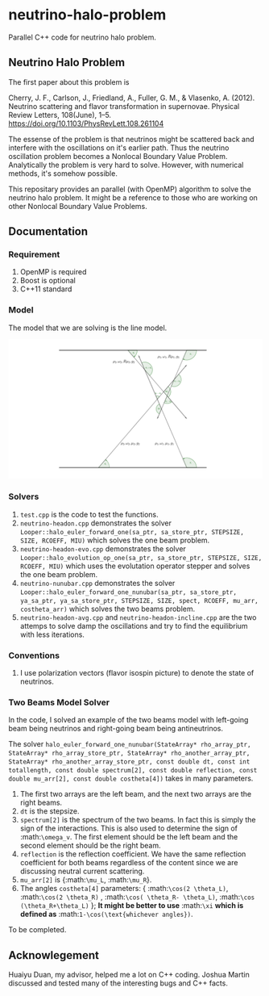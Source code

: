 # neutrino-halo-problem

Parallel C++ code for neutrino halo problem.

## Neutrino Halo Problem

The first paper about this problem is

Cherry, J. F., Carlson, J., Friedland, A., Fuller, G. M., & Vlasenko, A. (2012). Neutrino scattering and flavor transformation in supernovae. Physical Review Letters, 108(June), 1–5. https://doi.org/10.1103/PhysRevLett.108.261104

The essense of the problem is that neutrinos might be scattered back and interfere with the oscillations on it's earlier path. Thus the neutrino oscillation problem becomes a Nonlocal Boundary Value Problem. Analytically the problem is very hard to solve. However, with numerical methods, it's somehow possible.

This repositary provides an parallel (with OpenMP) algorithm to solve the neutrino halo problem. It might be a reference to those who are working on other Nonlocal Boundary Value Problems.

## Documentation

### Requirement

1. OpenMP is required
2. Boost is optional
3. C++11 standard

### Model

The model that we are solving is the line model.

![](assets/line-model.svg)

### Solvers

1. `test.cpp` is the code to test the functions.
2. `neutrino-headon.cpp` demonstrates the solver `Looper::halo_euler_forward_one(sa_ptr, sa_store_ptr, STEPSIZE, SIZE, RCOEFF, MIU)` which solves the one beam problem.
3. `neutrino-headon-evo.cpp` demonstrates the solver `Looper::halo_evolution_op_one(sa_ptr, sa_store_ptr, STEPSIZE, SIZE, RCOEFF, MIU)` which uses the evolutation operator stepper and solves the one beam problem.
4. `neutrino-nunubar.cpp` demonstrates the solver `Looper::halo_euler_forward_one_nunubar(sa_ptr, sa_store_ptr, ya_sa_ptr, ya_sa_store_ptr, STEPSIZE, SIZE, spect, RCOEFF, mu_arr, costheta_arr)` which solves the two beams problem.
5. `neutrino-headon-avg.cpp` and `neutrino-headon-incline.cpp` are the two attemps to solve damp the oscillations and try to find the equilibrium with less iterations.

### Conventions

1. I use polarization vectors (flavor isospin picture) to denote the state of neutrinos.

### Two Beams Model Solver

In the code, I solved an example of the two beams model with left-going beam being neutrinos and right-going beam being antineutrinos.

The solver `halo_euler_forward_one_nunubar(StateArray* rho_array_ptr, StateArray* rho_array_store_ptr, StateArray* rho_another_array_ptr, StateArray* rho_another_array_store_ptr, const double dt, const int totallength, const double spectrum[2], const double reflection, const double mu_arr[2], const double costheta[4])` takes in many parameters.

1. The first two arrays are the left beam, and the next two arrays are the right beams.
2. `dt` is the stepsize.
3. `spectrum[2]` is the spectrum of the two beams. In fact this is simply the sign of the interactions. This is also used to determine the sign of :math:`\omega_v`. The first element should be the left beam and the second element should be the right beam.
4. `reflection` is the reflection coefficient. We have the same reflection coefficient for both beams regardless of the content since we are discussing neutral current scattering.
5. `mu_arr[2]` is {:math:`\mu_L`, :math:`\mu_R`}.
6. The angles `costheta[4]` parameters: { :math:`\cos(2 \theta_L)`, :math:`\cos(2 \theta_R)` , :math:`\cos( \theta_R- \theta_L)`, :math:`\cos (\theta_R+\theta_L)` }; **It might be better to use** :math:`\xi` **which is defined as** :math:`1-\cos(\text{whichever angles})`.



To be completed.

## Acknowlegement

Huaiyu Duan, my advisor, helped me a lot on C++ coding. Joshua Martin discussed and tested many of the interesting bugs and C++ facts.

